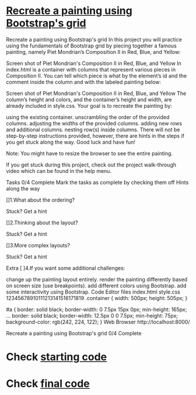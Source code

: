 # [Recreate a painting using Bootstrap's grid](https://www.codecademy.com/courses/learn-bootstrap/projects/bootstrap-grid-painting)
Recreate a painting using Bootstrap's grid
In this project you will practice using the fundamentals of Bootstrap grid by piecing together a famous painting, namely Piet Mondrian’s Composition II in Red, Blue, and Yellow:



Screen shot of Piet Mondrian's Composition II in Red, Blue, and Yellow
In index.html is a container with columns that represent various pieces in Composition II. You can tell which piece is what by the element’s id and the comment inside the column and with the labeled painting below:

Screen shot of Piet Mondrian's Composition II in Red, Blue, and Yellow
The column’s height and colors, and the container’s height and width, are already included in style.css. Your goal is to recreate the painting by:

using the existing container.
unscrambling the order of the provided columns.
adjusting the widths of the provided columns.
adding new rows and additional columns.
nesting row(s) inside columns.
There will not be step-by-step instructions provided, however, there are hints in the steps if you get stuck along the way. Good luck and have fun!

Note: You might have to resize the browser to see the entire painting.

If you get stuck during this project, check out the project walk-through video which can be found in the help menu.

Tasks
0/4 Complete
Mark the tasks as complete by checking them off
Hints along the way

  []1.What about the ordering?

Stuck? Get a hint

  []2.Thinking about the layout?

Stuck? Get a hint

[]3.More complex layouts?

Stuck? Get a hint

Extra
[  ]4.If you want some additional challenges:

change up the painting layout entirely.
render the painting differently based on screen size (use breakpoints).
add different colors using Bootstrap.
add some interactivity using Bootstrap.
Code Editor
files
index.html
style.css
12345678910111213141516171819
.container {
  width: 500px;
  height: 505px;
}

#a {
  border: solid black;
  border-width: 0 7.5px 15px 0px;
  min-height: 165px;
…  border: solid black;
  border-width: 12.5px 0 0 7.5px;
  min-height: 75px;
  background-color: rgb(242, 224, 122);
}
Web Browser
http://localhost:8000/


Recreate a painting using Bootstrap's grid
0/4 Complete


# Check [starting code](https://github.com/kimchirice/codecademy/tree/main/bootstrap/composition_II_in_Red/starting_code)
# Check [final code](https://github.com/kimchirice/codecademy/tree/main/bootstrap/composition_II_in_Red/final_code)
